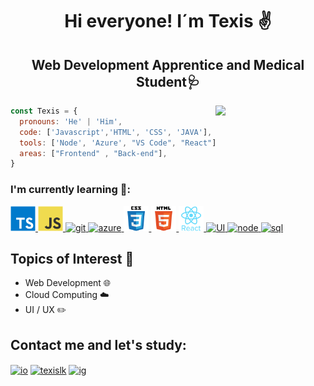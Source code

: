 <h1 align="center">Hi everyone! I´m Texis ✌</h1> 
<h2 align="center">Web Development Apprentice and Medical Student🩺</h2>
<img src="https://media0.giphy.com/media/0kd1U3BRIA6b6rhDQx/giphy.gif?cid=790b761118cc5467d9913b0ff9eb18b3f7a46c73847365f0&rid=giphy.gif&ct=g" align="right" width="35%" border-radius="20%">


```javascript
const Texis = {
  pronouns: 'He' | 'Him',
  code: ['Javascript','HTML', 'CSS', 'JAVA'], 
  tools: ['Node', 'Azure', "VS Code", "React"],
  areas: ["Frontend" , "Back-end"],
}
```

### I'm currently learning 🧐:
<a href="https://www.typescriptlang.org/" target="_blank"> <img src="https://raw.githubusercontent.com/devicons/devicon/master/icons/typescript/typescript-original.svg" alt="typescript" width="40" height="40"/> </a> <a href="https://developer.mozilla.org/en-US/docs/Web/JavaScript" target="_blank"> <img src="https://raw.githubusercontent.com/devicons/devicon/master/icons/javascript/javascript-original.svg" alt="javascript" width="40" height="40"/> <a href="https://git-scm.com/" target="_blank"> <img src="https://www.vectorlogo.zone/logos/git-scm/git-scm-icon.svg" alt="git" width="40" height="40"/> </a> <a href="https://azure.microsoft.com/en-in/" target="_blank"> <img src="https://www.vectorlogo.zone/logos/microsoft_azure/microsoft_azure-icon.svg" alt="azure" width="40" height="40"/> </a> <a href="https://www.w3schools.com/css/" target="_blank"> <img src="https://raw.githubusercontent.com/devicons/devicon/master/icons/css3/css3-original-wordmark.svg" alt="css3" width="40" height="40"/> </a> <a href="https://www.w3.org/html/" target="_blank"> <img src="https://raw.githubusercontent.com/devicons/devicon/master/icons/html5/html5-original-wordmark.svg" alt="html5" width="40" height="40"/> </a> <a href="https://reactjs.org/" target="_blank"> <img src="https://raw.githubusercontent.com/devicons/devicon/master/icons/react/react-original-wordmark.svg" alt="react" width="40" height="40"/> </a> 
<a href="" target="_blank"> <img src="https://www.ux-ui.net/ux/uploads/2017/03/ux-ui-logo.svg" alt="UI" width="70" height="40"/> </a>
<a href="https://nodejs.org/en/" target="_blank"> <img src="https://nodejs.org/static/images/logo.svg" alt="node" width="60" height="40"/> </a>
<a href="https://www.mysql.com/" target="_blank"> <img src="https://1000marcas.net/wp-content/uploads/2020/11/MySQL-logo.png" alt="sql" width="60" height="40"/> </a>


## Topics of Interest 💬
- Web Development 🌐
- Cloud Computing ☁️
- UI / UX ✏️

  
## Contact me and let's study:
<p align="left">
<a href="https://twitter.com/AlejandroTexis4" target="blank"><img align="center" src="https://raw.githubusercontent.com/rahuldkjain/github-profile-readme-generator/master/src/images/icons/Social/twitter.svg" alt="io" height="30" width="40" /></a>
<a href="https://www.linkedin.com/in/alejandro-texis-md/" target="blank"><img align="center" src="https://raw.githubusercontent.com/rahuldkjain/github-profile-readme-generator/master/src/images/icons/Social/linked-in-alt.svg" alt="texislk" height="30" width="40" /></a>
<a href="https://www.instagram.com/_alejandrotexis_/" target="blank"><img align="center" src="https://raw.githubusercontent.com/rahuldkjain/github-profile-readme-generator/master/src/images/icons/Social/instagram.svg" alt="ig" height="30" width="40" /></a>

</p>
